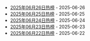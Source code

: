 * [2025年06月26日热榜](https://product-daily.haha.ai/posts/20250626) - 2025-06-26
* [2025年06月25日热榜](https://product-daily.haha.ai/posts/20250625) - 2025-06-25
* [2025年06月24日热榜](https://product-daily.haha.ai/posts/20250624) - 2025-06-24
* [2025年06月23日热榜](https://product-daily.haha.ai/posts/20250623) - 2025-06-23
* [2025年06月22日热榜](https://product-daily.haha.ai/posts/20250622) - 2025-06-22
